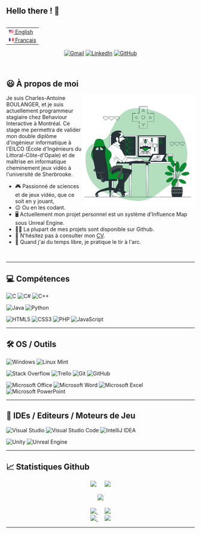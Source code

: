 ## Hello there ! 👋

<!-- Source
  - Gif : https://storyset.com
  - Badge Markdown : https://github.com/Ileriayo/markdown-badges
  - Stats Github/Langages les plus utilisés/Dépôts Épinglés : https://github.com/anuraghazra/github-readme-stats
  - Trophée profil Github : https://github.com/ryo-ma/github-profile-trophy
  - Compteur de visiteur : https://flagcounter.com
  - Emoji : https://emojipedia.org
-->

  <table align="right">
    <tr><td><a href="README.md"><img src="Images/us_flag.png" height="13"> English</a></td></tr>
    <tr><td><a href="README_fr.md"><img src="Images/fr_flag.png" height="13"> Français</a></td></tr>
  </table>
  
  <div align="center">
  
  [![Gmail](https://img.shields.io/badge/Gmail-D14836?style=for-the-badge&logo=gmail&logoColor=white)](mailto:charlesantoine.boulanger@gmail.com)
  [![LinkedIn](https://img.shields.io/badge/linkedin-%230077B5.svg?style=for-the-badge&logo=linkedin&logoColor=white)](https://www.linkedin.com/in/boulanger-charlesantoine)
  [![GitHub](https://img.shields.io/badge/github-%23121011.svg?style=for-the-badge&logo=github&logoColor=white)](https://github.com/BOULANGER-Charles-Antoine)
  
  </div> </br>
  
  ## 😃 À propos de moi
  <img align="right" alt="GIF" src="Images/Gif_GameDev.gif" width="300px"/>

  Je suis Charles-Antoine BOULANGER, et je suis actuellement programmeur stagiaire chez Behaviour Interactive à Montréal. Ce stage me permettra de valider mon double diplôme d'ingénieur informatique à l'EILCO (École d'Ingénieurs du Littoral-Côte-d'Opale) et de maîtrise en informatique cheminement jeux vidéo à l'université de Sherbrooke.
  
  - 🎮 Passionné de sciences et de jeux vidéo, que ce soit en y jouant,
  - 😉 Ou en les codant.
  - 🖥️ Actuellement mon projet personnel est un système d'Influence Map sous Unreal Engine.
  - 👨‍💻 La plupart de mes projets sont disponible sur Github.
  - 📝 N'hésitez pas à consulter mon <a href="https://drive.google.com/file/d/1dX3RAeBv3gjTaG9tSJGfO1MGCWmJ3v2p/view?usp=sharing">CV</a>.
  - 🎯 Quand j'ai du temps libre, je pratique le tir à l'arc.
  <br>
 
---

## 💻 Compétences

  ![C](https://img.shields.io/badge/c-★★★★-%2300599C.svg?style=for-the-badge&logo=c&logoColor=white)
  ![C#](https://img.shields.io/badge/c%23-★★-%23239120.svg?style=for-the-badge&logo=c-sharp&logoColor=white)
  ![C++](https://img.shields.io/badge/c++-★★★★★-%2300599C.svg?style=for-the-badge&logo=c%2B%2B&logoColor=white)
  
  ![Java](https://img.shields.io/badge/java-★★★-%23ED8B00.svg?style=for-the-badge&logo=java&logoColor=white)
  ![Python](https://img.shields.io/badge/python-★-3670A0?style=for-the-badge&logo=python&logoColor=ffdd54)
  
  ![HTML5](https://img.shields.io/badge/html5-★★★-%23E34F26.svg?style=for-the-badge&logo=html5&logoColor=white)
  ![CSS3](https://img.shields.io/badge/css3-★★★-%231572B6.svg?style=for-the-badge&logo=css3&logoColor=white)
  ![PHP](https://img.shields.io/badge/php-★★★-%23777BB4.svg?style=for-the-badge&logo=php&logoColor=white)
  ![JavaScript](https://img.shields.io/badge/javascript-★★★-%23323330.svg?style=for-the-badge&logo=javascript&logoColor=%23F7DF1E)

---

## 🛠️ OS / Outils
  
  ![Windows](https://img.shields.io/badge/Windows-0078D6?style=flat&logo=windows&logoColor=white)
  ![Linux Mint](https://img.shields.io/badge/Linux%20Mint-87CF3E?style=flat&logo=Linux%20Mint&logoColor=white)
  
  ![Stack Overflow](https://img.shields.io/badge/-Stackoverflow-FE7A16?&style=flat&logo=stack-overflow&logoColor=white)
  ![Trello](https://img.shields.io/badge/Trello-%23026AA7.svg?style=flat&logo=Trello&logoColor=white)
  ![Git](https://img.shields.io/badge/git-%23F05033.svg?style=flat&logo=git&logoColor=white)
  ![GitHub](https://img.shields.io/badge/github-%23121011.svg?style=flat&logo=github&logoColor=white)
  
  ![Microsoft Office](https://img.shields.io/badge/Microsoft_Office-D83B01?style=flat&logo=microsoft-office&logoColor=white)
  ![Microsoft Word](https://img.shields.io/badge/Microsoft_Word-2B579A?style=flat&logo=microsoft-word&logoColor=white)
  ![Microsoft Excel](https://img.shields.io/badge/Microsoft_Excel-217346?style=flat&logo=microsoft-excel&logoColor=white)
  ![Microsoft PowerPoint](https://img.shields.io/badge/Microsoft_PowerPoint-B7472A?style=flat&logo=microsoft-powerpoint&logoColor=white)

---

## 📝 IDEs / Editeurs / Moteurs de Jeu

  ![Visual Studio](https://img.shields.io/badge/Visual%20Studio-5C2D91.svg?style=flat&logo=visual-studio&logoColor=white)
  ![Visual Studio Code](https://img.shields.io/badge/Visual%20Studio%20Code-0078d7.svg?style=flat&logo=visual-studio-code&logoColor=white)
  ![IntelliJ IDEA](https://img.shields.io/badge/IntelliJIDEA-000000.svg?style=flat&logo=intellij-idea&logoColor=white)
  
  ![Unity](https://img.shields.io/badge/unity-%23000000.svg?style=flat&logo=unity&logoColor=white)
  ![Unreal Engine](https://img.shields.io/badge/unrealengine-%23313131.svg?style=flat&logo=unrealengine&logoColor=white)

---

## 📈 Statistiques Github

  <div align="center">
    <!-- Langages favoris et statistiques Github -->
    <img src="https://github-readme-stats.vercel.app/api/top-langs/?username=BOULANGER-Charles-Antoine&theme=discord_old_blurple">
    &emsp;
    <img src="https://github-readme-stats.vercel.app/api?username=BOULANGER-Charles-Antoine&count_private=true&show_icons=true&theme=discord_old_blurple"> <br><br>
    <!-- Trophée profil Github -->
    <img src="https://github-profile-trophy.vercel.app/?username=BOULANGER-Charles-Antoine&theme=discord&margin-w=30"><br><br>
    <!-- Dépôts épinglés -->
    <a href="https://github.com/BOULANGER-Charles-Antoine/Need_For_Ski">
      <img src="https://github-readme-stats.vercel.app/api/pin/?username=BOULANGER-Charles-Antoine&repo=Need_For_Ski&theme=discord_old_blurple&show_owner=true" />
    </a>
    &emsp;
    <a href="https://github.com/BOULANGER-Charles-Antoine/Cryptage_SDES">
      <img src="https://github-readme-stats.vercel.app/api/pin/?username=BOULANGER-Charles-Antoine&repo=Cryptage_SDES&theme=discord_old_blurple&show_owner=true" />
    </a><br>
    <a href="https://github.com/BOULANGER-Charles-Antoine/Whiteout">
      <img src="https://github-readme-stats.vercel.app/api/pin/?username=BOULANGER-Charles-Antoine&repo=Whiteout&theme=discord_old_blurple&show_owner=true" />
    </a>
    &emsp;
    <a href="https://github.com/BOULANGER-Charles-Antoine/Spider-Solitaire">
      <img src="https://github-readme-stats.vercel.app/api/pin/?username=BOULANGER-Charles-Antoine&repo=Spider-Solitaire&theme=discord_old_blurple&show_owner=true" />
    </a><br>
  </div>

 ---

<!-- Compteur de visiteur -->
<div align="center">
</div>
